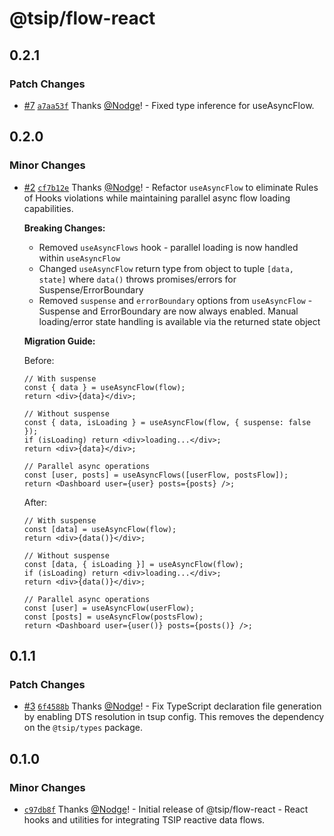 # @tsip/flow-react

## 0.2.1

### Patch Changes

- [#7](https://github.com/Nodge/tsip-flow-react/pull/7) [`a7aa53f`](https://github.com/Nodge/tsip-flow-react/commit/a7aa53ff7b09bfb263b5f510cb817a9120485e68) Thanks [@Nodge](https://github.com/Nodge)! - Fixed type inference for useAsyncFlow.

## 0.2.0

### Minor Changes

- [#2](https://github.com/Nodge/tsip-flow-react/pull/2) [`cf7b12e`](https://github.com/Nodge/tsip-flow-react/commit/cf7b12e476e38f622e15863717c38fb6584d5734) Thanks [@Nodge](https://github.com/Nodge)! - Refactor `useAsyncFlow` to eliminate Rules of Hooks violations while maintaining parallel async flow loading capabilities.

  **Breaking Changes:**
  - Removed `useAsyncFlows` hook - parallel loading is now handled within `useAsyncFlow`
  - Changed `useAsyncFlow` return type from object to tuple `[data, state]` where `data()` throws promises/errors for Suspense/ErrorBoundary
  - Removed `suspense` and `errorBoundary` options from `useAsyncFlow` - Suspense and ErrorBoundary are now always enabled. Manual loading/error state handling is available via the returned state object

  **Migration Guide:**

  Before:

  ```tsx
  // With suspense
  const { data } = useAsyncFlow(flow);
  return <div>{data}</div>;

  // Without suspense
  const { data, isLoading } = useAsyncFlow(flow, { suspense: false });
  if (isLoading) return <div>loading...</div>;
  return <div>{data}</div>;

  // Parallel async operations
  const [user, posts] = useAsyncFlows([userFlow, postsFlow]);
  return <Dashboard user={user} posts={posts} />;
  ```

  After:

  ```tsx
  // With suspense
  const [data] = useAsyncFlow(flow);
  return <div>{data()}</div>;

  // Without suspense
  const [data, { isLoading }] = useAsyncFlow(flow);
  if (isLoading) return <div>loading...</div>;
  return <div>{data()}</div>;

  // Parallel async operations
  const [user] = useAsyncFlow(userFlow);
  const [posts] = useAsyncFlow(postsFlow);
  return <Dashboard user={user()} posts={posts()} />;
  ```

## 0.1.1

### Patch Changes

- [#3](https://github.com/Nodge/tsip-flow-react/pull/3) [`6f4588b`](https://github.com/Nodge/tsip-flow-react/commit/6f4588bfe7b6ba5c18a20d4cf1c66a8aed40dda6) Thanks [@Nodge](https://github.com/Nodge)! - Fix TypeScript declaration file generation by enabling DTS resolution in tsup config. This removes the dependency on the `@tsip/types` package.

## 0.1.0

### Minor Changes

- [`c97db8f`](https://github.com/Nodge/tsip-flow-react/commit/c97db8f2532a51e20abd52874188f18063bc77ce) Thanks [@Nodge](https://github.com/Nodge)! - Initial release of @tsip/flow-react - React hooks and utilities for integrating TSIP reactive data flows.
